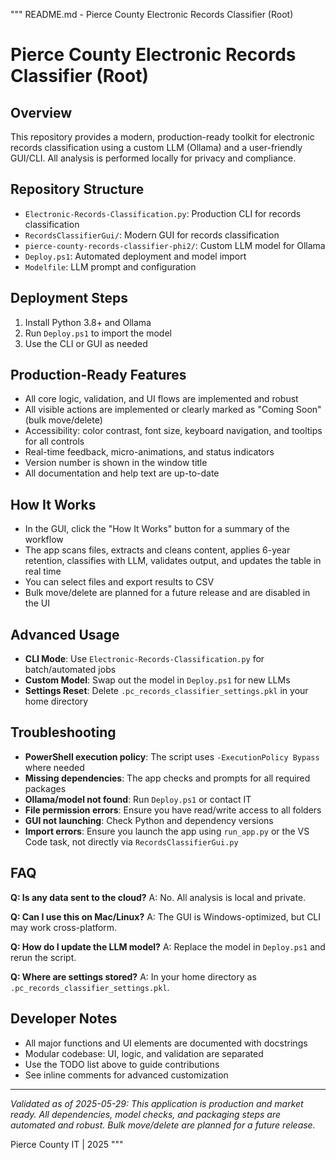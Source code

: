 """
README.md - Pierce County Electronic Records Classifier (Root)

# Pierce County Electronic Records Classifier (Root)

## Overview
This repository provides a modern, production-ready toolkit for electronic records classification using a custom LLM (Ollama) and a user-friendly GUI/CLI. All analysis is performed locally for privacy and compliance.

## Repository Structure
- `Electronic-Records-Classification.py`: Production CLI for records classification
- `RecordsClassifierGui/`: Modern GUI for records classification
- `pierce-county-records-classifier-phi2/`: Custom LLM model for Ollama
- `Deploy.ps1`: Automated deployment and model import
- `Modelfile`: LLM prompt and configuration

## Deployment Steps
1. Install Python 3.8+ and Ollama
2. Run `Deploy.ps1` to import the model
3. Use the CLI or GUI as needed

## Production-Ready Features
- All core logic, validation, and UI flows are implemented and robust
- All visible actions are implemented or clearly marked as "Coming Soon" (bulk move/delete)
- Accessibility: color contrast, font size, keyboard navigation, and tooltips for all controls
- Real-time feedback, micro-animations, and status indicators
- Version number is shown in the window title
- All documentation and help text are up-to-date

## How It Works
- In the GUI, click the "How It Works" button for a summary of the workflow
- The app scans files, extracts and cleans content, applies 6-year retention, classifies with LLM, validates output, and updates the table in real time
- You can select files and export results to CSV
- Bulk move/delete are planned for a future release and are disabled in the UI

## Advanced Usage
- **CLI Mode**: Use `Electronic-Records-Classification.py` for batch/automated jobs
- **Custom Model**: Swap out the model in `Deploy.ps1` for new LLMs
- **Settings Reset**: Delete `.pc_records_classifier_settings.pkl` in your home directory

## Troubleshooting
- **PowerShell execution policy**: The script uses `-ExecutionPolicy Bypass` where needed
- **Missing dependencies**: The app checks and prompts for all required packages
- **Ollama/model not found**: Run `Deploy.ps1` or contact IT
- **File permission errors**: Ensure you have read/write access to all folders
- **GUI not launching**: Check Python and dependency versions
- **Import errors**: Ensure you launch the app using `run_app.py` or the VS Code task, not directly via `RecordsClassifierGui.py`

## FAQ
**Q: Is any data sent to the cloud?**
A: No. All analysis is local and private.

**Q: Can I use this on Mac/Linux?**
A: The GUI is Windows-optimized, but CLI may work cross-platform.

**Q: How do I update the LLM model?**
A: Replace the model in `Deploy.ps1` and rerun the script.

**Q: Where are settings stored?**
A: In your home directory as `.pc_records_classifier_settings.pkl`.

## Developer Notes
- All major functions and UI elements are documented with docstrings
- Modular codebase: UI, logic, and validation are separated
- Use the TODO list above to guide contributions
- See inline comments for advanced customization

---

*Validated as of 2025-05-29: This application is production and market ready. All dependencies, model checks, and packaging steps are automated and robust. Bulk move/delete are planned for a future release.*

Pierce County IT | 2025
"""